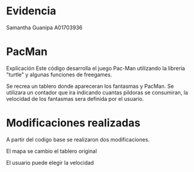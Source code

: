 # Evidencia
Samantha Guanipa A01703936

# PacMan
Explicación Este código desarrolla el juego Pac-Man utilizando la libreria "turtle" y algunas funciones de freegames.

Se recrea un tablero donde apareceran los fantasmas y PacMan. Se utilizara un contador que ira indicando cuantas pildoras se consumiran, la velocidad de los fantasmas sera definida por el usuario.

# Modificaciones realizadas
A partir del codigo base se realizaron dos modificaciones.

El mapa se cambio el tablero original

El usuario puede elegir la velocidad
